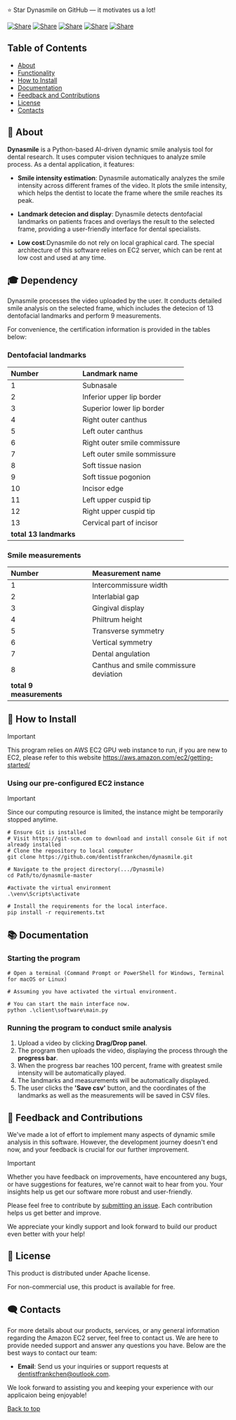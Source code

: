 ⭐ Star Dynasmile on GitHub — it motivates us a lot!

[![Share](https://img.shields.io/badge/share-000000?logo=x&logoColor=white)](https://x.com/intent/tweet?text=Check%20out%20this%20project%20on%20GitHub:%20https://github.com/Abblix/Oidc.Server%20%23OpenIDConnect%20%23Security%20%23Authentication)
[![Share](https://img.shields.io/badge/share-1877F2?logo=facebook&logoColor=white)](https://www.facebook.com/sharer/sharer.php?u=https://github.com/Abblix/Oidc.Server)
[![Share](https://img.shields.io/badge/share-0A66C2?logo=linkedin&logoColor=white)](https://www.linkedin.com/sharing/share-offsite/?url=https://github.com/Abblix/Oidc.Server)
[![Share](https://img.shields.io/badge/share-FF4500?logo=reddit&logoColor=white)](https://www.reddit.com/submit?title=Check%20out%20this%20project%20on%20GitHub:%20https://github.com/Abblix/Oidc.Server)
[![Share](https://img.shields.io/badge/share-0088CC?logo=telegram&logoColor=white)](https://t.me/share/url?url=https://github.com/Abblix/Oidc.Server&text=Check%20out%20this%20project%20on%20GitHub)

## Table of Contents
- [About](#-about)
- [Functionality](#-functionality)
- [How to Install](#-how-to-install)
- [Documentation](#-documentation)
- [Feedback and Contributions](#-feedback-and-contributions)
- [License](#-license)
- [Contacts](#%EF%B8%8F-contacts)

## 🚀 About

**Dynasmile** is a Python-based AI-driven dynamic smile analysis tool for dental research. It uses computer vision techniques to analyze smile process. As a dental application, it features:

- **Smile intensity estimation**: Dynasmile automatically analyzes the smile intensity across different frames of the video. It plots the smile intensity, which helps the dentist to locate the frame where the smile reaches its peak.

- **Landmark detecion and display**: Dynasmile detects dentofacial landmarks on patients fraces and overlays the result to the selected frame, providing a user-friendly interface for dental specialists.

- **Low cost**:Dynasmile do not rely on local graphical card. The special architecture of this software relies on EC2 server, which can be rent at low cost and used at any time.

## 🎓 Dependency

Dynasmile processes the video uploaded by the user. It conducts detailed smile analysis on the selected frame, which includes the detecion of 13 dentofacial landmarks and perform 9 measurements.

For convenience, the certification information is provided in the tables below:

### Dentofacial landmarks
|Number|Landmark name|
|:-|:-|
|1|Subnasale|
|2|Inferior upper lip border|
|3|Superior lower lip border|
|4|Right outer canthus|
|5|Left outer canthus| 
|6|Right outer smile commissure|
|7|Left outer smile sommissure|
|8|Soft tissue nasion|
|9|Soft tissue pogonion|
|10|Incisor edge| 
|11|Left upper cuspid tip|
|12|Right upper cuspid tip|
|13|Cervical part of incisor| 
|**total 13 landmarks**|

### Smile measurements
|Number|Measurement name|
|:-|:-|
|1|Intercommissure width|
|2|Interlabial gap|
|3|Gingival display|
|4|Philtrum height|
|5|Transverse symmetry| 
|6|Vertical symmetry|
|7|Dental angulation|
|8|Canthus and smile commissure deviation|
|**total 9 measurements**|


## 📝 How to Install
> [!IMPORTANT]
> This program relies on AWS EC2 GPU web instance to run, if you are new to EC2, please refer to this website https://aws.amazon.com/ec2/getting-started/

### Using our pre-configured EC2 instance
> [!IMPORTANT]
> Since our computing resource is limited, the instance might be temporarily stopped anytime.

```shell
# Ensure Git is installed
# Visit https://git-scm.com to download and install console Git if not already installed
# Clone the repository to local computer
git clone https://github.com/dentistfrankchen/dynasmile.git

# Navigate to the project directory(.../Dynasmile)
cd Path/to/dynasmile-master

#activate the virtual environment
.\venv\Scripts\activate

# Install the requirements for the local interface.
pip install -r requirements.txt

```



## 📚 Documentation 

### Starting the program
```shell
# Open a terminal (Command Prompt or PowerShell for Windows, Terminal for macOS or Linux)

# Assuming you have activated the virtual environment.

# You can start the main interface now.
python .\client\software\main.py

```

### Running the program to conduct smile analysis
1. Upload a video by clicking **Drag/Drop panel**.
2. The program then uploads the video, displaying the process through the **progress bar**.
3. When the progress bar reaches 100 percent, frame with greatest smile intensity will be automatically played.
4. The landmarks and measurements will be automatically displayed.
5. The user clicks the **'Save csv'** button, and the coordinates of the landmarks as well as the measurements will be saved in CSV files.

## 🤝 Feedback and Contributions

We've made a lot of effort to implement many aspects of dynamic smile analysis in this software. However, the development journey doesn't end now, and your feedback is crucial for our further improvement.

> [!IMPORTANT]
> Whether you have feedback on improvements, have encountered any bugs, or have suggestions for features, we're cannot wait to hear from you. Your insights help us get our software more robust and user-friendly.

Please feel free to contribute by [submitting an issue](https://github.com/dentistfrankchen/dynasmile/issues). Each contribution helps us get better and improve.

We appreciate your kindly support and look forward to build our product even better with your help!

## 📃 License

This product is distributed under Apache license.

For non-commercial use, this product is available for free.

## 🗨️ Contacts

For more details about our products, services, or any general information regarding the Amazon EC2 server, feel free to contact us. We are here to provide needed support and answer any questions you have. Below are the best ways to contact our team:

- **Email**: Send us your inquiries or support requests at [dentistfrankchen@outlook.com](mailto:dentistfrankchen@outlook.com).


We look forward to assisting you and keeping your experience with our applicaion being enjoyable!

[Back to top](#top)
